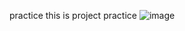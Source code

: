 practice
this is project practice
![image](https://user-images.githubusercontent.com/78236459/136261023-b39b9292-582a-4300-86c7-59f829aa70a6.png)
